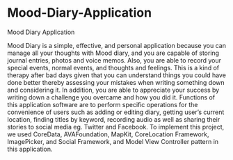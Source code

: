 # Mood-Diary-Application
Mood Diary Application

Mood Diary is a simple, effective, and personal application because you can manage all your thoughts with Mood diary, and you are capable of storing journal entries, photos and voice memos. Also, you are able to record your special events, normal events, and thoughts and feelings. This is a kind of therapy after bad days given that you can understand things you could have done better thereby assessing your mistakes when writing something down and considering it. In addition, you are able to appreciate your success by writing down a challenge you overcame and how you did it. Functions of this application software are to perform specific operations for the convenience of users such as adding or editing diary, getting user’s current location, finding titles by keyword, recording audio as well as sharing their stories to social media eg. Twitter and Facebook. To implement this project, we used CoreData, AVAFoundation, MapKit, CoreLocation Framework, ImagePicker, and Social Framework, and Model View Controller pattern in this application.



